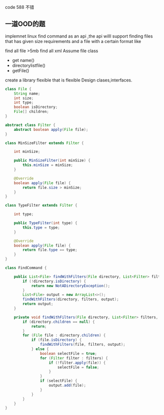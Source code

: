 
code 588 不错




##  一道OOD的题
implemnet linux find command as an api ,the api willl support finding files that has given size requirements and a file with a certain format like

find all file >5mb
find all xml
Assume file class

- get name()
- directorylistfile()
- getFile()

create a library flexible that is flexible
Design clases,interfaces.


```java
class File {
    String name;
    int size;
    int type;
    boolean isDirectory;
    File[] children;
}

abstract class Filter {
    abstract boolean apply(File file);
}

class MinSizeFilter extends Filter {

    int minSize;

    public MinSizeFilter(int minSize) {
        this.minSize = minSize;
    }

    @Override
    boolean apply(File file) {
        return file.size > minSize;
    }
}

class TypeFilter extends Filter {

    int type;

    public TypeFilter(int type) {
        this.type = type;
    }

    @Override
    boolean apply(File file) {
        return file.type == type;
    }
}

class FindCommand {

    public List<File> findWithFilters(File directory, List<Filter> filters) {
        if (!directory.isDirectory) {
            return new NotADirectoryException();
        }
        List<File> output = new ArrayList<>();
        findWithFilters(directory, filters, output);
        return output;
    }

    private void findWithFilters(File directory, List<Filter> filters, List<File> output) {
        if (directory.children == null) {
            return;
        }
        for (File file : directory.children) {
            if (file.isDirectory) {
                findWithFilters(file, filters, output);
            } else {
                boolean selectFile = true;
                for (Filter filter : filters) {
                    if (!filter.apply(file)) {
                        selectFile = false;
                    }
                }
                if (selectFile) {
                    output.add(file);
                }
            }
        }
    }
}
```
